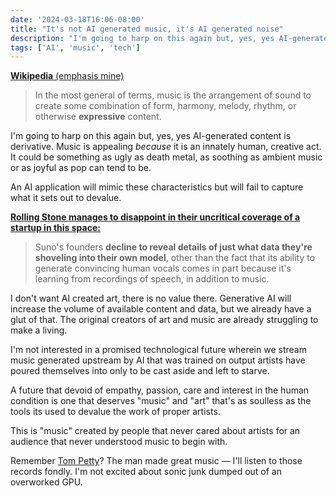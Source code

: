 ```yaml
---
date: '2024-03-18T16:06-08:00'
title: "It's not AI generated music, it's AI generated noise"
description: "I'm going to harp on this again but, yes, yes AI-generated content is derivative. Music is appealing because it is an innately human, creative act. It could be something as ugly as death metal, as soothing as ambient music or as joyful as pop can tend to be."
tags: ['AI', 'music', 'tech']
---
```

[**Wikipedia** (emphasis mine)](https://en.wikipedia.org/wiki/Music)
> In the most general of terms, music is the arrangement of sound to create some combination of form, harmony, melody, rhythm, or otherwise **expressive** content.

I'm going to harp on this again but, yes, yes AI-generated content is derivative. Music is appealing *because* it is an innately human, creative act. It could be something as ugly as death metal, as soothing as ambient music or as joyful as pop can tend to be.<!-- excerpt -->

An AI application will mimic these characteristics but will fail to capture what it sets out to devalue.

**[Rolling Stone manages to disappoint in their uncritical coverage of a startup in this space:](https://www.rollingstone.com/music/music-features/suno-ai-chatgpt-for-music-1234982307/)**
> Suno's founders **decline to reveal details of just what data they're shoveling into their own model**, other than the fact that its ability to generate convincing human vocals comes in part because it's learning from recordings of speech, in addition to music.

I don't want AI created art, there is no value there. Generative AI will increase the volume of available content and data, but we already have a glut of that. The original creators of art and music are already struggling to make a living.

I'm not interested in a promised technological future wherein we stream music generated upstream by AI that was trained on output artists have poured themselves into only to be cast aside and left to starve.

A future that devoid of empathy, passion, care and interest in the human condition is one that deserves "music" and "art" that's as soulless as the tools its used to devalue the work of proper artists.

This is "music" created by people that never cared about artists for an audience that never understood music to begin with.

Remember [Tom Petty](https://en.wikipedia.org/wiki/Tom_Petty)? The man made great music — I'll listen to those records fondly. I'm not excited about sonic junk dumped out of an overworked GPU.